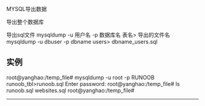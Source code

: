 MYSQL导出数据

导出整个数据库

导出sql文件
mysqldump -u 用户名 -p 数据库名 表名> 导出的文件名
mysqldump -u dbuser -p dbname users> dbname_users.sql



实例
----------------------------------------------------
root@yanghao:/temp_file# mysqldump -u root -p RUNOOB runoob_tbl>runoob.sql
Enter password: 
root@yanghao:/temp_file# ls
runoob.sql  websites.sql
root@yanghao:/temp_file# 

----------------------------------------------------
